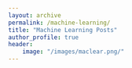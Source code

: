 ```yaml
---
layout: archive
permalink: /machine-learning/
title: "Machine Learning Posts"
author_profile: true
header:
    image: "/images/maclear.png/"
---
```

